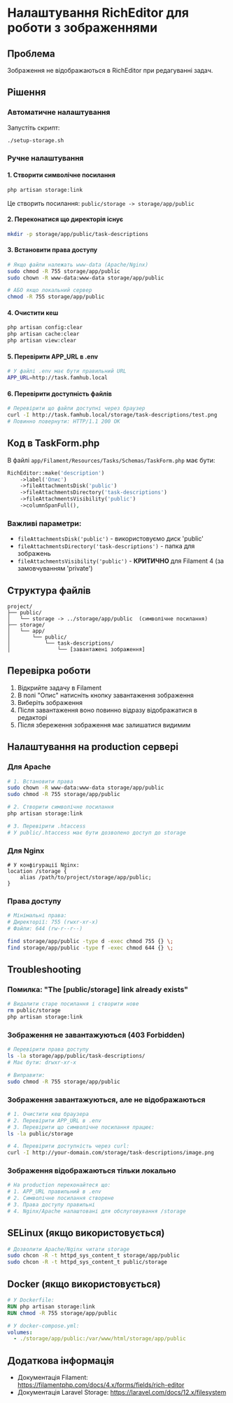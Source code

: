 # Налаштування RichEditor для роботи з зображеннями

## Проблема
Зображення не відображаються в RichEditor при редагуванні задач.

## Рішення

### Автоматичне налаштування
Запустіть скрипт:
```bash
./setup-storage.sh
```

### Ручне налаштування

#### 1. Створити символічне посилання
```bash
php artisan storage:link
```
Це створить посилання: `public/storage -> storage/app/public`

#### 2. Переконатися що директорія існує
```bash
mkdir -p storage/app/public/task-descriptions
```

#### 3. Встановити права доступу
```bash
# Якщо файли належать www-data (Apache/Nginx)
sudo chmod -R 755 storage/app/public
sudo chown -R www-data:www-data storage/app/public

# АБО якщо локальний сервер
chmod -R 755 storage/app/public
```

#### 4. Очистити кеш
```bash
php artisan config:clear
php artisan cache:clear
php artisan view:clear
```

#### 5. Перевірити APP_URL в .env
```bash
# У файлі .env має бути правильний URL
APP_URL=http://task.famhub.local
```

#### 6. Перевірити доступність файлів
```bash
# Перевірити що файли доступні через браузер
curl -I http://task.famhub.local/storage/task-descriptions/test.png
# Повинно повернути: HTTP/1.1 200 OK
```

## Код в TaskForm.php

В файлі `app/Filament/Resources/Tasks/Schemas/TaskForm.php` має бути:

```php
RichEditor::make('description')
    ->label('Опис')
    ->fileAttachmentsDisk('public')
    ->fileAttachmentsDirectory('task-descriptions')
    ->fileAttachmentsVisibility('public')
    ->columnSpanFull(),
```

### Важливі параметри:
- `fileAttachmentsDisk('public')` - використовуємо диск 'public'
- `fileAttachmentsDirectory('task-descriptions')` - папка для зображень
- `fileAttachmentsVisibility('public')` - **КРИТИЧНО** для Filament 4 (за замовчуванням 'private')

## Структура файлів

```
project/
├── public/
│   └── storage -> ../storage/app/public  (символічне посилання)
├── storage/
│   └── app/
│       └── public/
│           └── task-descriptions/
│               └── [завантажені зображення]
```

## Перевірка роботи

1. Відкрийте задачу в Filament
2. В полі "Опис" натисніть кнопку завантаження зображення
3. Виберіть зображення
4. Після завантаження воно повинно відразу відображатися в редакторі
5. Після збереження зображення має залишатися видимим

## Налаштування на production сервері

### Для Apache
```bash
# 1. Встановити права
sudo chown -R www-data:www-data storage/app/public
sudo chmod -R 755 storage/app/public

# 2. Створити символічне посилання
php artisan storage:link

# 3. Перевірити .htaccess
# У public/.htaccess має бути дозволено доступ до storage
```

### Для Nginx
```nginx
# У конфігурації Nginx:
location /storage {
    alias /path/to/project/storage/app/public;
}
```

### Права доступу
```bash
# Мінімальні права:
# Директорії: 755 (rwxr-xr-x)
# Файли: 644 (rw-r--r--)

find storage/app/public -type d -exec chmod 755 {} \;
find storage/app/public -type f -exec chmod 644 {} \;
```

## Troubleshooting

### Помилка: "The [public/storage] link already exists"
```bash
# Видалити старе посилання і створити нове
rm public/storage
php artisan storage:link
```

### Зображення не завантажуються (403 Forbidden)
```bash
# Перевірити права доступу
ls -la storage/app/public/task-descriptions/
# Має бути: drwxr-xr-x

# Виправити:
sudo chmod -R 755 storage/app/public
```

### Зображення завантажуються, але не відображаються
```bash
# 1. Очистити кеш браузера
# 2. Перевірити APP_URL в .env
# 3. Перевірити що символічне посилання працює:
ls -la public/storage

# 4. Перевірити доступність через curl:
curl -I http://your-domain.com/storage/task-descriptions/image.png
```

### Зображення відображаються тільки локально
```bash
# На production переконайтеся що:
# 1. APP_URL правильний в .env
# 2. Символічне посилання створене
# 3. Права доступу правильні
# 4. Nginx/Apache налаштовані для обслуговування /storage
```

## SELinux (якщо використовується)
```bash
# Дозволити Apache/Nginx читати storage
sudo chcon -R -t httpd_sys_content_t storage/app/public
sudo chcon -R -t httpd_sys_content_t public/storage
```

## Docker (якщо використовується)
```dockerfile
# У Dockerfile:
RUN php artisan storage:link
RUN chmod -R 755 storage/app/public
```

```yaml
# У docker-compose.yml:
volumes:
  - ./storage/app/public:/var/www/html/storage/app/public
```

## Додаткова інформація

- Документація Filament: https://filamentphp.com/docs/4.x/forms/fields/rich-editor
- Документація Laravel Storage: https://laravel.com/docs/12.x/filesystem

